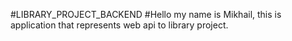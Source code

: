 #LIBRARY_PROJECT_BACKEND
#Hello my name is Mikhail, this is application that represents web api to library project.
